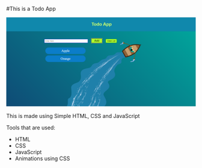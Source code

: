 #This is a Todo App

![Todo App Screenshot](ss.png)

This is made using Simple HTML, CSS and JavaScript

Tools that are used:

- HTML
- CSS
- JavaScript
- Animations using CSS

